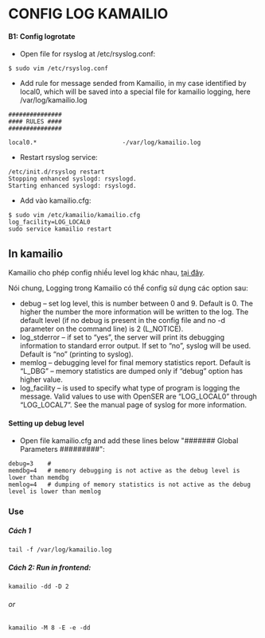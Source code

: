 # CONFIG LOG KAMAILIO

#### B1: Config logrotate
 - Open file for rsyslog at /etc/rsyslog.conf:

```
$ sudo vim /etc/rsyslog.conf
```

- Add rule for message sended from Kamailio, in my case identified by local0, which will be saved into a special file for kamailio logging, here /var/log/kamailio.log
```
###############
#### RULES ####
###############

local0.*                        -/var/log/kamailio.log
```
- Restart rsyslog service:
```
/etc/init.d/rsyslog restart
Stopping enhanced syslogd: rsyslogd.
Starting enhanced syslogd: rsyslogd.
```
- Add vào kamailio.cfg:
```
$ sudo vim /etc/kamailio/kamailio.cfg
log_facility=LOG_LOCAL0
sudo service kamailio restart
```

## In kamailio
Kamailio cho phép config nhiều level log khác nhau, [tại đây](http://www.kamailio.org/dokuwiki/doku.php/tutorials:debug-syslog-messages).

Nói chung, Logging trong Kamailio có thể config sử dụng các option sau:
+ debug – set log level, this is number between 0 and 9. Default is 0. The higher the number the more information will be written to the log. The default level (if no debug is present in the config file and no -d parameter on the command line) is 2 (L_NOTICE).
+ log_stderror – if set to “yes”, the server will print its debugging information to standard error output. If set to “no”, syslog will be used. Default is “no” (printing to syslog).
+ memlog – debugging level for final memory statistics report. Default is “L_DBG” – memory statistics are dumped only if “debug” option has higher value.
+ log_facility – is used to specify what type of program is logging the message. Valid values to use with OpenSER are “LOG_LOCAL0” through “LOG_LOCAL7”. See the manual page of syslog for more information.

#### Setting up debug level
- Open file kamailio.cfg and add these lines below "####### Global Parameters #########":
```
debug=3    # 
memdbg=4   # memory debugging is not active as the debug level is lower than memdbg
memlog=4   # dumping of memory statistics is not active as the debug level is lower than memlog
```
### Use
##### Cách 1
```
tail -f /var/log/kamailio.log
```
##### Cách 2: Run in frontend:
```
kamailio -dd -D 2
```
###### or
```
kamailio -M 8 -E -e -dd
```

